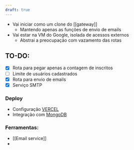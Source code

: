 ```yaml
---
draft: true
---
```




- Vai iniciar como um clone do [[gateway]] 
	- Mantendo apenas as funções de envio de emails
- Vai estar na VM do Google, isolada de acessos externos
	- Abstrai a preocupação com vazamento das rotas

## TO-DO:
- [x] Rota para pegar apenas a contagem de inscritos
- [ ] Limite de usuários cadastrados
- [x] Rota para envio de emails
- [x] Serviço SMTP

### Deploy
- Configuração [VERCEL](https://vercel.com/luanaccioly)
- Integração com [MongoDB](https://vercel.com/integrations/mongodbatlas)

### Ferramentas:
- [[Email service]]
- 